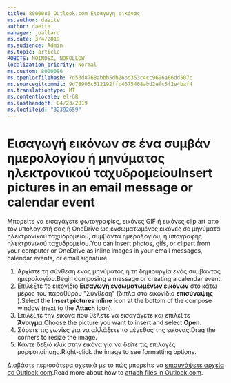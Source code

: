 ```yaml
---
title: 8000086 Outlook.com Εισαγωγή εικόνας
ms.author: daeite
author: daeite
manager: joallard
ms.date: 3/4/2019
ms.audience: Admin
ms.topic: article
ROBOTS: NOINDEX, NOFOLLOW
localization_priority: Normal
ms.custom: 8000086
ms.openlocfilehash: 7d53d8768abbb5db26bd353c4cc9696a66dd507c
ms.sourcegitcommit: 9d78905c512192ffc4675468abd2efc5f2e4baf4
ms.translationtype: MT
ms.contentlocale: el-GR
ms.lasthandoff: 04/23/2019
ms.locfileid: "32392659"
---
```

# <a name="insert-pictures-in-an-email-message-or-calendar-event"></a><span data-ttu-id="88e7a-102">Εισαγωγή εικόνων σε ένα συμβάν ημερολογίου ή μηνύματος ηλεκτρονικού ταχυδρομείου</span><span class="sxs-lookup"><span data-stu-id="88e7a-102">Insert pictures in an email message or calendar event</span></span>

<span data-ttu-id="88e7a-103">Μπορείτε να εισαγάγετε φωτογραφίες, εικόνες GIF ή εικόνες clip art από τον υπολογιστή σας ή OneDrive ως ενσωματωμένες εικόνες σε μηνύματα ηλεκτρονικού ταχυδρομείου, συμβάντα ημερολογίου, ή υπογραφής ηλεκτρονικού ταχυδρομείου.</span><span class="sxs-lookup"><span data-stu-id="88e7a-103">You can insert photos, gifs, or clipart from your computer or OneDrive as inline images in your email messages, calendar events, or email signature.</span></span>

1. <span data-ttu-id="88e7a-104">Αρχίστε τη σύνθεση ενός μηνύματος ή τη δημιουργία ενός συμβάντος ημερολογίου.</span><span class="sxs-lookup"><span data-stu-id="88e7a-104">Begin composing a message or creating a calendar event.</span></span>
2. <span data-ttu-id="88e7a-105">Επιλέξτε το εικονίδιο **Εισαγωγή ενσωματωμένων εικόνων** στο κάτω μέρος του παραθύρου "Σύνθεση" (δίπλα στο εικονίδιο **επισύναψης** ).</span><span class="sxs-lookup"><span data-stu-id="88e7a-105">Select the **Insert pictures inline** icon at the bottom of the compose window (next to the **Attach** icon).</span></span>
3. <span data-ttu-id="88e7a-106">Επιλέξτε την εικόνα που θέλετε να εισαγάγετε και επιλέξτε **Άνοιγμα**.</span><span class="sxs-lookup"><span data-stu-id="88e7a-106">Choose the picture you want to insert and select **Open**.</span></span>
4. <span data-ttu-id="88e7a-107">Σύρετε τις γωνίες για να αλλάξετε το μέγεθος της εικόνας.</span><span class="sxs-lookup"><span data-stu-id="88e7a-107">Drag the corners to resize the image.</span></span>
5. <span data-ttu-id="88e7a-108">Κάντε δεξιό κλικ στην εικόνα για να δείτε τις επιλογές μορφοποίησης.</span><span class="sxs-lookup"><span data-stu-id="88e7a-108">Right-click the image to see formatting options.</span></span>

<span data-ttu-id="88e7a-109">Διαβάστε περισσότερα σχετικά με το πώς μπορείτε να [επισυνάψετε αρχεία σε Outlook.com](https://support.office.com/article/8d7c1ea7-4e5f-44ce-bb6e-c5fcc92ba9ab).</span><span class="sxs-lookup"><span data-stu-id="88e7a-109">Read more about how to [attach files in Outlook.com](https://support.office.com/article/8d7c1ea7-4e5f-44ce-bb6e-c5fcc92ba9ab).</span></span>